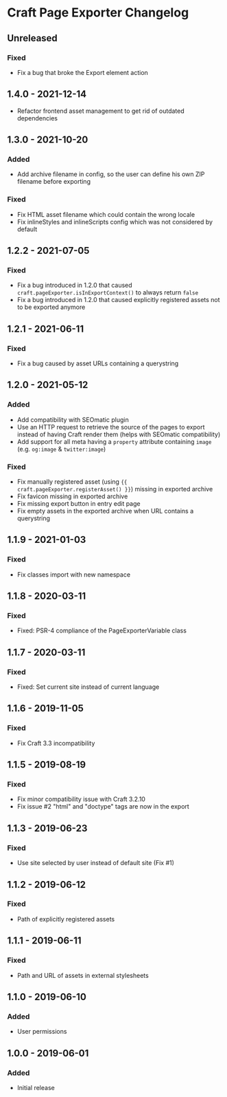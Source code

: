 # Craft Page Exporter Changelog

## Unreleased
### Fixed
- Fix a bug that broke the Export element action


## 1.4.0 - 2021-12-14
- Refactor frontend asset management to get rid of outdated dependencies


## 1.3.0 - 2021-10-20
### Added
- Add archive filename in config, so the user can define his own ZIP filename
  before exporting
### Fixed
- Fix HTML asset filename which could contain the wrong locale
- Fix inlineStyles and inlineScripts config which was not considered by default


## 1.2.2 - 2021-07-05
### Fixed
- Fix a bug introduced in 1.2.0 that caused
  `craft.pageExporter.isInExportContext()` to always return `false`
- Fix a bug introduced in 1.2.0 that caused explicitly registered assets not to
  be exported anymore


## 1.2.1 - 2021-06-11
### Fixed
- Fix a bug caused by asset URLs containing a querystring


## 1.2.0 - 2021-05-12
### Added
- Add compatibility with SEOmatic plugin
- Use an HTTP request to retrieve the source of the pages to export instead of
  having Craft render them (helps with SEOmatic compatibility)
- Add support for all meta having a `property` attribute containing `image`
  (e.g. `og:image` & `twitter:image`)
### Fixed
- Fix manually registered asset (using
  `{{ craft.pageExporter.registerAsset() }}`) missing in exported archive
- Fix favicon missing in exported archive
- Fix missing export button in entry edit page
- Fix empty assets in the exported archive when URL contains a querystring


## 1.1.9 - 2021-01-03
### Fixed
- Fix classes import with new namespace


## 1.1.8 - 2020-03-11
### Fixed
- Fixed: PSR-4 compliance of the PageExporterVariable class


## 1.1.7 - 2020-03-11
### Fixed
- Fixed: Set current site instead of current language


## 1.1.6 - 2019-11-05
### Fixed
- Fix Craft 3.3 incompatibility


## 1.1.5 - 2019-08-19
### Fixed
- Fix minor compatibility issue with Craft 3.2.10
- Fix issue #2 "html" and "doctype" tags are now in the export


## 1.1.3 - 2019-06-23
### Fixed
- Use site selected by user instead of default site (Fix #1)


## 1.1.2 - 2019-06-12
### Fixed
- Path of explicitly registered assets


## 1.1.1 - 2019-06-11
### Fixed
- Path and URL of assets in external stylesheets


## 1.1.0 - 2019-06-10
### Added
- User permissions


## 1.0.0 - 2019-06-01
### Added
- Initial release
